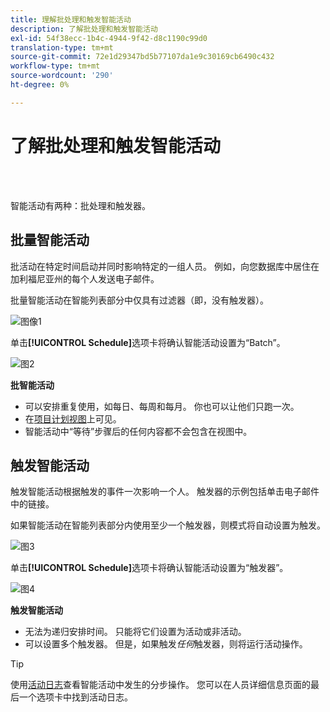 ```yaml
---
title: 理解批处理和触发智能活动
description: 了解批处理和触发智能活动
exl-id: 54f38ecc-1b4c-4944-9f42-d8c1190c99d0
translation-type: tm+mt
source-git-commit: 72e1d29347bd5b77107da1e9c30169cb6490c432
workflow-type: tm+mt
source-wordcount: '290'
ht-degree: 0%

---
```


# 了解批处理和触发智能活动

<br> 

智能活动有两种：批处理和触发器。

## 批量智能活动

批活动在特定时间启动并同时影响特定的一组人员。 例如，向您数据库中居住在加利福尼亚州的每个人发送电子邮件。

批量智能活动在智能列表部分中仅具有过滤器（即，没有触发器）。

![图像1](/help/sky/assets/smart-campaigns/understanding-batch-and-trigger-smart-campaigns/understanding-batch-and-trigger-smart-campaigns-1.png)

单击&#x200B;**[!UICONTROL Schedule]**&#x200B;选项卡将确认智能活动设置为“Batch”。

![图2](/help/sky/assets/smart-campaigns/understanding-batch-and-trigger-smart-campaigns/understanding-batch-and-trigger-smart-campaigns-2.png)

**批智能活动**

* 可以安排重复使用，如每日、每周和每月。 你也可以让他们只跑一次。
* 在[项目计划视图](https://docs.marketo.com/display/DOCS/Navigating+the+Program+Schedule+View)上可见。
* 智能活动中“等待”步骤后的任何内容都不会包含在视图中。

## 触发智能活动

触发智能活动根据触发的事件一次影响一个人。 触发器的示例包括单击电子邮件中的链接。

如果智能活动在智能列表部分内使用至少一个触发器，则模式将自动设置为触发。

![图3](/help/sky/assets/smart-campaigns/understanding-batch-and-trigger-smart-campaigns/understanding-batch-and-trigger-smart-campaigns-3.png)

单击&#x200B;**[!UICONTROL Schedule]**&#x200B;选项卡将确认智能活动设置为“触发器”。

![图4](/help/sky/assets/smart-campaigns/understanding-batch-and-trigger-smart-campaigns/understanding-batch-and-trigger-smart-campaigns-4.png)

**触发智能活动**

* 无法为递归安排时间。 只能将它们设置为活动或非活动。
* 可以设置多个触发器。 但是，如果触发&#x200B;_任何_&#x200B;触发器，则将运行活动操作。

>[!TIP]
>
>使用[活动日志](https://docs.marketo.com/display/DOCS/Locate+the+Activity+Log+for+a+Person)查看智能活动中发生的分步操作。 您可以在人员详细信息页面的最后一个选项卡中找到活动日志。
